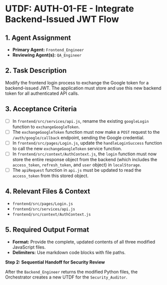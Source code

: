 # UTDF: AUTH-01-FE - Integrate Backend-Issued JWT Flow

## 1. Agent Assignment

- **Primary Agent:** `Frontend_Engineer`
- **Reviewing Agent(s):** `QA_Engineer`

## 2. Task Description

Modify the frontend login process to exchange the Google token for a backend-issued JWT. The application must store and use this new backend token for all authenticated API calls.

## 3. Acceptance Criteria

- [ ] In `frontend/src/services/api.js`, rename the existing `googleLogin` function to `exchangeGoogleToken`.
- [ ] The `exchangeGoogleToken` function must now make a `POST` request to the `/auth/google/callback` endpoint, sending the Google credential.
- [ ] In `frontend/src/pages/Login.js`, update the `handleLoginSuccess` function to call the new `exchangeGoogleToken` service function.
- [ ] In `frontend/src/context/AuthContext.js`, the `login` function must now store the entire response object from the backend (which includes the `access_token`, `refresh_token`, and `user` object) in `localStorage`.
- [ ] The `apiRequest` function in `api.js` must be updated to read the `access_token` from this stored object.

## 4. Relevant Files & Context

- `frontend/src/pages/Login.js`
- `frontend/src/services/api.js`
- `frontend/src/context/AuthContext.js`

## 5. Required Output Format

- **Format:** Provide the complete, updated contents of all three modified JavaScript files.
- **Delimiters:** Use markdown code blocks with file paths.

**Step 2: Sequential Handoff for Security Review**

After the `Backend_Engineer` returns the modified Python files, the Orchestrator creates a new UTDF for the `Security_Auditor`.
